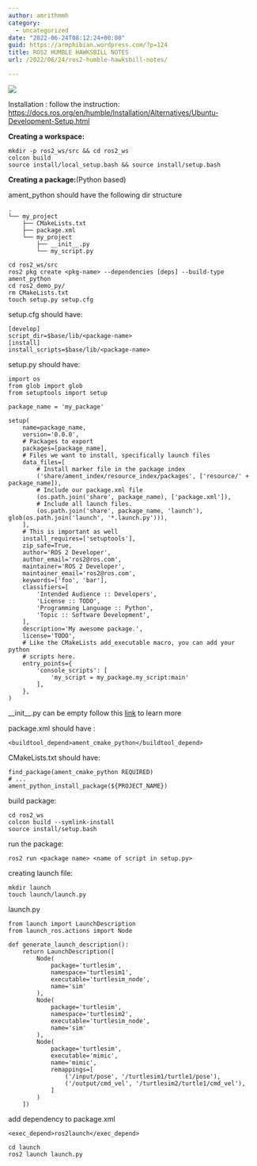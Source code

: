 ```yaml
---
author: amrithmmh
category:
  - uncategorized
date: "2022-06-24T08:12:24+00:00"
guid: https://armphibian.wordpress.com/?p=124
title: ROS2 HUMBLE HAWKSBILL NOTES
url: /2022/06/24/ros2-humble-hawksbill-notes/

---
```

![](/wp-content/uploads/2022/06/humble-small.png?w=150)

Installation : follow the instruction: https://docs.ros.org/en/humble/Installation/Alternatives/Ubuntu-Development-Setup.html

**Creating a workspace:**

```
mkdir -p ros2_ws/src && cd ros2_ws
colcon build
source install/local_setup.bash && source install/setup.bash
```

**Creating a package:**(Python based)

ament\_python should have the following dir structure

```
.
└── my_project
    ├── CMakeLists.txt
    ├── package.xml
    └── my_project
        ├── __init__.py
        └── my_script.py
```

```
cd ros2_ws/src
ros2 pkg create <pkg-name> --dependencies [deps] --build-type ament_python
cd ros2_demo_py/
rm CMakeLists.txt
touch setup.py setup.cfg

```

setup.cfg should have:

```
[develop]
script_dir=$base/lib/<package-name>
[install]
install_scripts=$base/lib/<package-name>
```

setup.py should have:

```
import os
from glob import glob
from setuptools import setup

package_name = 'my_package'

setup(
    name=package_name,
    version='0.0.0',
    # Packages to export
    packages=[package_name],
    # Files we want to install, specifically launch files
    data_files=[
        # Install marker file in the package index
        ('share/ament_index/resource_index/packages', ['resource/' + package_name]),
        # Include our package.xml file
        (os.path.join('share', package_name), ['package.xml']),
        # Include all launch files.
        (os.path.join('share', package_name, 'launch'), glob(os.path.join('launch', '*.launch.py'))),
    ],
    # This is important as well
    install_requires=['setuptools'],
    zip_safe=True,
    author='ROS 2 Developer',
    author_email='ros2@ros.com',
    maintainer='ROS 2 Developer',
    maintainer_email='ros2@ros.com',
    keywords=['foo', 'bar'],
    classifiers=[
        'Intended Audience :: Developers',
        'License :: TODO',
        'Programming Language :: Python',
        'Topic :: Software Development',
    ],
    description='My awesome package.',
    license='TODO',
    # Like the CMakeLists add_executable macro, you can add your python
    # scripts here.
    entry_points={
        'console_scripts': [
            'my_script = my_package.my_script:main'
        ],
    },
)
```

\_\_init\_\_.py can be empty follow this [link](https://docs.ros.org/en/humble/How-To-Guides/Ament-CMake-Python-Documentation.html) to learn more

package.xml should have :

```
<buildtool_depend>ament_cmake_python</buildtool_depend>
```

CMakeLists.txt should have:

```
find_package(ament_cmake_python REQUIRED)
# ...
ament_python_install_package(${PROJECT_NAME})
```

build package:

```
cd ros2_ws
colcon build --symlink-install
source install/setup.bash
```

run the package:

```
ros2 run <package name> <name of script in setup.py>
```

creating launch file:

```
mkdir launch
touch launch/launch.py
```

launch.py

```
from launch import LaunchDescription
from launch_ros.actions import Node

def generate_launch_description():
    return LaunchDescription([
        Node(
            package='turtlesim',
            namespace='turtlesim1',
            executable='turtlesim_node',
            name='sim'
        ),
        Node(
            package='turtlesim',
            namespace='turtlesim2',
            executable='turtlesim_node',
            name='sim'
        ),
        Node(
            package='turtlesim',
            executable='mimic',
            name='mimic',
            remappings=[
                ('/input/pose', '/turtlesim1/turtle1/pose'),
                ('/output/cmd_vel', '/turtlesim2/turtle1/cmd_vel'),
            ]
        )
    ])
```

add dependency to package.xml

```
<exec_depend>ros2launch</exec_depend>
```

```
cd launch
ros2 launch launch.py
```
